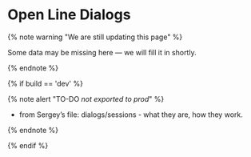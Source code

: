 # Open Line Dialogs

{% note warning "We are still updating this page" %}

Some data may be missing here — we will fill it in shortly.

{% endnote %}

{% if build == 'dev' %}

{% note alert "TO-DO _not exported to prod_" %}

- from Sergey’s file: dialogs/sessions - what they are, how they work.

{% endnote %}

{% endif %}